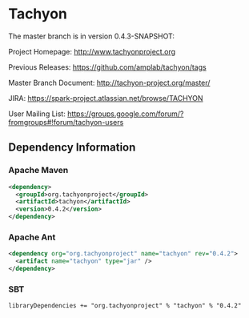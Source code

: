 Tachyon
=======

The master branch is in version 0.4.3-SNAPSHOT:

Project Homepage: http://www.tachyonproject.org

Previous Releases: https://github.com/amplab/tachyon/tags

Master Branch Document: http://tachyon-project.org/master/

JIRA: https://spark-project.atlassian.net/browse/TACHYON

User Mailing List: https://groups.google.com/forum/?fromgroups#!forum/tachyon-users

## Dependency Information

### Apache Maven
```xml
<dependency>
  <groupId>org.tachyonproject</groupId>
  <artifactId>tachyon</artifactId>
  <version>0.4.2</version>
</dependency>
```

### Apache Ant
```xml
<dependency org="org.tachyonproject" name="tachyon" rev="0.4.2">
  <artifact name="tachyon" type="jar" />
</dependency>
```

### SBT
```
libraryDependencies += "org.tachyonproject" % "tachyon" % "0.4.2"
```
